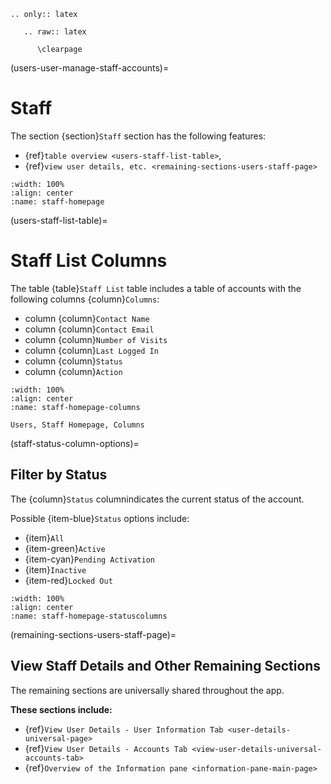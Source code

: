 ```{eval-rst}
.. only:: latex

   .. raw:: latex

      \clearpage
```

(users-user-manage-staff-accounts)=
# Staff

The section {section}`Staff` section has the following features:

- {ref}`table overview <users-staff-list-table>`,
- {ref}`view user details, etc. <remaining-sections-users-staff-page>`

```{lazyfigure} ../../_static/solo_app/User/Staff/staff-homepage.webp
:width: 100%
:align: center
:name: staff-homepage
```

(users-staff-list-table)=
# Staff List Columns

The table {table}`Staff List` table includes a table of accounts with the following columns {column}`Columns`:

- column {column}`Contact Name`
- column {column}`Contact Email`
- column {column}`Number of Visits`
- column {column}`Last Logged In`
- column {column}`Status`
- column {column}`Action`

```{lazyfigure} ../../_static/solo_app/User/Staff/staff-homepage-columns.webp
:width: 100%
:align: center
:name: staff-homepage-columns

Users, Staff Homepage, Columns
```

(staff-status-column-options)=
## Filter by Status

The {column}`Status` columnindicates the current status of the account.

Possible {item-blue}`Status` options include:

- {item}`All`
- {item-green}`Active`
- {item-cyan}`Pending Activation`
- {item}`Inactive`
- {item-red}`Locked Out`

```{lazyfigure} ../../_static/solo_app/User/Staff/staff-homepage-columns-status-column.webp
:width: 100%
:align: center
:name: staff-homepage-statuscolumns
```

(remaining-sections-users-staff-page)=
## View Staff Details and Other Remaining Sections

The remaining sections are universally shared throughout the app.

**These sections include:**

- {ref}`View User Details - User Information Tab <user-details-universal-page>`
- {ref}`View User Details - Accounts Tab <view-user-details-universal-accounts-tab>`
- {ref}`Overview of the Information pane <information-pane-main-page>`